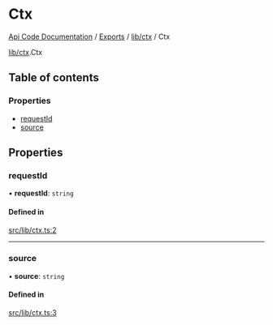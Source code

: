 # Ctx
 
[Api Code Documentation](../README.md) / [Exports](../modules.md) / [lib/ctx](../modules/lib_ctx.md) / Ctx

[lib/ctx](../modules/lib_ctx.md).Ctx

## Table of contents

### Properties

- [requestId](lib_ctx.Ctx.md#requestid)
- [source](lib_ctx.Ctx.md#source)

## Properties

### requestId

• **requestId**: `string`

#### Defined in

[src/lib/ctx.ts:2](https://github.com/openkfw/TruBudget/blob/f6ee764/api/src/lib/ctx.ts#L2)

___

### source

• **source**: `string`

#### Defined in

[src/lib/ctx.ts:3](https://github.com/openkfw/TruBudget/blob/f6ee764/api/src/lib/ctx.ts#L3)

